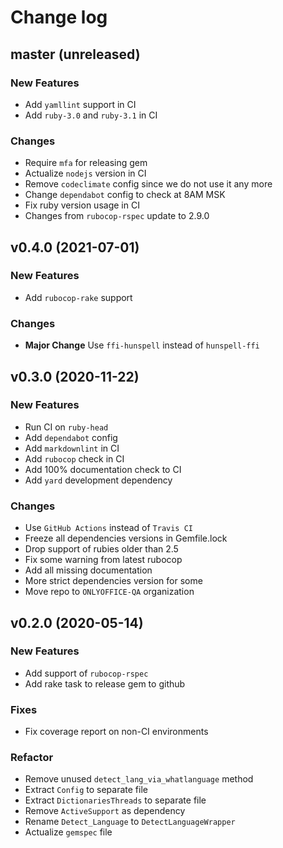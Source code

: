 # Change log

## master (unreleased)

### New Features

* Add `yamllint` support in CI
* Add `ruby-3.0` and `ruby-3.1` in CI

### Changes

* Require `mfa` for releasing gem
* Actualize `nodejs` version in CI
* Remove `codeclimate` config since we do not use it any more
* Change `dependabot` config to check at 8AM MSK
* Fix ruby version usage in CI
* Changes from `rubocop-rspec` update to 2.9.0

## v0.4.0 (2021-07-01)

### New Features

* Add `rubocop-rake` support

### Changes

* **Major Change** Use `ffi-hunspell` instead of `hunspell-ffi`

## v0.3.0 (2020-11-22)

### New Features

* Run CI on `ruby-head`
* Add `dependabot` config
* Add `markdownlint` in CI
* Add `rubocop` check in CI
* Add 100% documentation check to CI
* Add `yard` development dependency

### Changes

* Use `GitHub Actions` instead of `Travis CI`
* Freeze all dependencies versions in Gemfile.lock
* Drop support of rubies older than 2.5
* Fix some warning from latest rubocop
* Add all missing documentation
* More strict dependencies version for some
* Move repo to `ONLYOFFICE-QA` organization

## v0.2.0 (2020-05-14)

### New Features

* Add support of `rubocop-rspec`
* Add rake task to release gem to github

### Fixes

* Fix coverage report on non-CI environments

### Refactor

* Remove unused `detect_lang_via_whatlanguage` method
* Extract `Config` to separate file
* Extract `DictionariesThreads` to separate file
* Remove `ActiveSupport` as dependency
* Rename `Detect_Language` to `DetectLanguageWrapper`
* Actualize `gemspec` file
